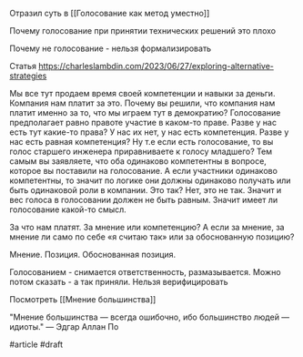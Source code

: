 Отразил суть в [[Голосование как метод уместно]]

Почему голосование при принятии технических решений это плохо

Почему не голосование - нельзя формализировать 

Статья https://charleslambdin.com/2023/06/27/exploring-alternative-strategies

Мы все тут продаем время своей компетенции и навыки за деньги. Компания нам платит за это. Почему вы решили, что компания нам платит именно за то, что мы играем тут в демократию? 
Голосование предполагает равно правоте участие в каком-то праве. Разве у нас есть тут какие-то права? У нас их нет, у нас есть компетенция. Разве у нас есть равная компетенция? Ну т.е если есть голосование, то вы голос старшего инженера приравниваете к голосу младшего? Тем самым вы заявляете, что оба одинаково компетентны в вопросе, которое вы поставили на голосование. А если участники одинаково компетентны, то значит по логике они должны одинаково получать или быть одинаковой роли в компании. Это так? Нет, это не так. Значит и вес голоса в голосовании должен не быть равным. Значит имеет ли голосование какой-то смысл.

За что нам платят. За мнение или компетенцию? А если за мнение, за мнение ли само по себе «я считаю так» или за обоснованную позицию?  

Мнение. Позиция. Обоснованная позиция.

Голосованием - снимается ответственность, размазывается. Можно потом сказать - а так приняли. Нельзя верифицировать

Посмотреть [[Мнение большинства]]

"Мнение большинства — всегда ошибочно, ибо большинство людей — идиоты." — Эдгар Аллан По

#article #draft